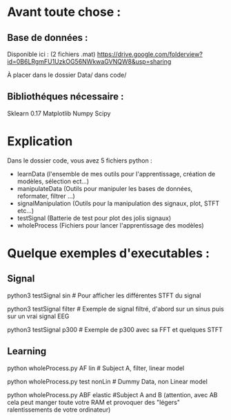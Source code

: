 Avant toute chose :
=========

Base de données :
-------

Disponible ici : (2 fichiers .mat)
https://drive.google.com/folderview?id=0B6LRgmFU1UzkOG56NWkwaGVNQW8&usp=sharing

À placer dans le dossier Data/ dans code/

Bibliothéques nécessaire :
------
Sklearn 0.17 
Matplotlib
Numpy
Scipy




Explication
========
Dans le dossier code, vous avez 5 fichiers python :

- learnData (l'ensemble de mes outils pour l'apprentissage, création de modèles, sélection ect...)
- manipulateData (Outils pour manipuler les bases de données, reformater, filtrer ...)
- signalManipulation (Outils pour la manipulation des signaux, plot, STFT etc...)
- testSignal (Batterie de test pour plot des jolis signaux)
- wholeProcess (Fichiers pour lancer l'apprentissage des modèles)


Quelque exemples d'executables :
==========

Signal
----
python3 testSignal sin 
\# Pour afficher les différentes STFT du signal

python3 testSignal filter
\# Exemple de signal filtré, d'abord sur un sinus puis sur un vrai signal EEG

python3 testSignal p300
\# Exemple de p300 avec sa FFT et quelques STFT


Learning
-------

python wholeProcess.py AF lin    \# Subject A, filter, linear model

python wholeProcess.py test nonLin    \# Dummy Data, non Linear model

python wholeProcess.py ABF elastic    \#Subject A and B (attention, avec AB cela peut manger toute votre RAM et provoquer des "légers" ralentissements de votre ordinateur)



